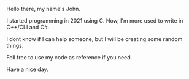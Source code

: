 Hello there, my name's John.

I started programming in 2021 using C.
Now, I'm more used to write in C++/CLI and C#.

I dont know if I can help someone, but I will be creating some random things.

Fell free to use my code as reference if you need.

Have a nice day.
